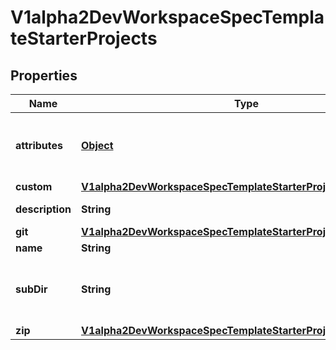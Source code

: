 

# V1alpha2DevWorkspaceSpecTemplateStarterProjects

## Properties

Name | Type | Description | Notes
------------ | ------------- | ------------- | -------------
**attributes** | [**Object**](.md) | Map of implementation-dependant free-form YAML attributes. |  [optional]
**custom** | [**V1alpha2DevWorkspaceSpecTemplateStarterProjectsItemsCustom**](V1alpha2DevWorkspaceSpecTemplateStarterProjectsItemsCustom.md) |  |  [optional]
**description** | **String** | Description of a starter project |  [optional]
**git** | [**V1alpha2DevWorkspaceSpecTemplateStarterProjectsItemsGit**](V1alpha2DevWorkspaceSpecTemplateStarterProjectsItemsGit.md) |  |  [optional]
**name** | **String** | Project name | 
**subDir** | **String** | Sub-directory from a starter project to be used as root for starter project. |  [optional]
**zip** | [**V1alpha2DevWorkspaceSpecTemplateStarterProjectsItemsZip**](V1alpha2DevWorkspaceSpecTemplateStarterProjectsItemsZip.md) |  |  [optional]



